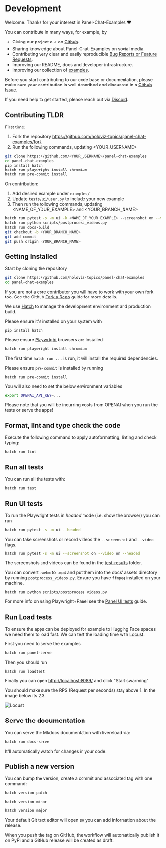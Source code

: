 # Development

Welcome. Thanks for your interest in Panel-Chat-Examples ❤️

You can contribute in many ways, for example, by

- Giving our project a ⭐ on [Github](https://github.com/holoviz-topics/panel-chat-examples).
- Sharing knowledge about Panel-Chat-Examples on social media.
- Contributing very clear and easily reproducible [Bug Reports or Feature Requests](https://github.com/holoviz-topics/panel-chat-examples/issues).
- Improving our README, docs and developer infrastructure.
- Improving our collection of [examples](docs/examples).

Before you start contributing to our code base or documentation, please make sure your contribution is well described and discussed in a [Github Issue](https://github.com/holoviz-topics/panel-chat-examples/issues).

If you need help to get started, please reach out via [Discord](https://discord.gg/rb6gPXbdAr).

## Contributing TLDR

First time:

1. Fork the repository <https://github.com/holoviz-topics/panel-chat-examples/fork>
2. Run the following commands, updating <YOUR_USERNAME>

```bash
git clone https://github.com/<YOUR_USERNAME>/panel-chat-examples
cd panel-chat-examples
pip install hatch
hatch run playwright install chromium
hatch run pre-commit install
```

On contribution:

1. Add desired example under `examples/`
2. Update `tests/ui/user.py` to include your new example
3. Then run the following commands, updating <NAME_OF_YOUR_EXAMPLE> and <YOUR_BRANCH_NAME>

```bash
hatch run pytest -s -m ui -k <NAME_OF_YOUR_EXAMPLE> --screenshot on --video on --headed
hatch run python scripts/postprocess_videos.py
hatch run docs-build
git checkout -b <YOUR_BRANCH_NAME>
git add commit
git push origin <YOUR_BRANCH_NAME>
```

## Getting Installed

Start by cloning the repository

```bash
git clone https://github.com/holoviz-topics/panel-chat-examples
cd panel-chat-examples
```

If you are not a core contributor you will have to work with your own fork too. See the Github [Fork a Repo](https://docs.github.com/en/get-started/quickstart/fork-a-repo) guide for more details.

We use [Hatch](https://hatch.pypa.io/latest/install/) to manage the development environment and production build.

Please ensure it's installed on your system with

```bash
pip install hatch
```

Please ensure [Playwright](https://playwright.dev/python/) browsers are installed

```bash
hatch run playwright install chromium
```

The first time `hatch run ...` is run, it will install the required dependencies.

Please ensure `pre-commit` is installed by running

```bash
hatch run pre-commit install
```

You will also need to set the below environment variables

```bash
export OPENAI_API_KEY=...
```

Please note that you will be incurring costs from OPENAI when you run the tests or serve the apps!

## Format, lint and type check the code

Execute the following command to apply autoformatting, linting and check typing:

```bash
hatch run lint
```

## Run all tests

You can run all the tests with:

```bash
hatch run test
```

## Run UI tests

To run the Playwright tests in *headed* mode (i.e. show the browser) you can run

```bash
hatch run pytest -s -m ui --headed
```

You can take screenshots or record videos the `--screenshot` and `--video` flags.

```bash
hatch run pytest -s -m ui --screenshot on --video on --headed
```

The screenshots and videos can be found in the [test-results](test-results) folder.

You can convert `.webm` to `.mp4` and put them into the docs' assets directory by running `postprocess_videos.py`. Ensure you have `ffmpeg` installed on your machine.

```bash
hatch run python scripts/postprocess_videos.py
```

For more info on using Playwright+Panel see the [Panel UI tests](https://panel.holoviz.org/how_to/test/uitests.html) guide.

## Run Load tests

To ensure the apps can be deployed for example to Hugging Face spaces we need them to load fast.
We can test the loading time with [Locust](https://docs.locust.io/en/stable/index.html).

First you need to serve the examples

```bash
hatch run panel-serve
```

Then you should run

```bash
hatch run loadtest
```

Finally you can open [http://localhost:8089/](http://localhost:8089/) and click "Start swarming"

You should make sure the RPS (Request per seconds) stay above 1. In the image below its 2.3.

![Locust](docs/assets/images/panel-chat-examples-locust.png)

## Serve the documentation

You can serve the Mkdocs documentation with livereload via:

```bash
hatch run docs-serve
```

It'll automatically watch for changes in your code.

## Publish a new version

You can bump the version, create a commit and associated tag with one command:

```bash
hatch version patch
```

```bash
hatch version minor
```

```bash
hatch version major
```

Your default Git text editor will open so you can add information about the release.

When you push the tag on GitHub, the workflow will automatically publish it on PyPi and a GitHub release will be created as draft.
